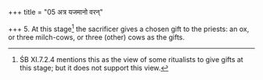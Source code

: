 +++
title = "05 अत्र यजमानो वरन्"

+++
5. At this stage[^1] the sacrificer gives a chosen gift to the priests: an ox, or three milch-cows, or three (other) cows as the gifts.  


[^1]: ŚB XI.7.2.4 mentions this as the view of some ritualists to give gifts at this stage; but it does not support this view.
